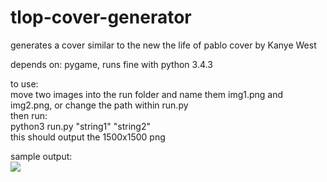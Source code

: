 # tlop-cover-generator
generates a cover similar to the new the life of pablo cover by Kanye West

depends on: pygame, runs fine with python 3.4.3

to use:  
move two images into the run folder and name them img1.png and img2.png, or change the path within run.py  
then run:  
python3 run.py "string1" "string2"  
this should output the 1500x1500 png  

sample output:  
<img src= "https://imgur.com/2zaEN0r"/>

